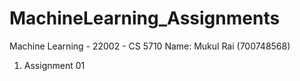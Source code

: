 # MachineLearning_Assignments
Machine Learning - 22002 - CS 5710
Name: Mukul Rai (700748568)

1. Assignment 01 
